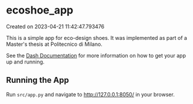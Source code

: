 # ecoshoe_app

Created on 2023-04-21 11:42:47.793476

This is a simple app for eco-design shoes. It was implemented as part of a Master's thesis at Politecnico di Milano.

See the [Dash Documentation](https://dash.plotly.com/introduction) for more information on how to get your app up and running.

## Running the App

Run `src/app.py` and navigate to http://127.0.0.1:8050/ in your browser.
